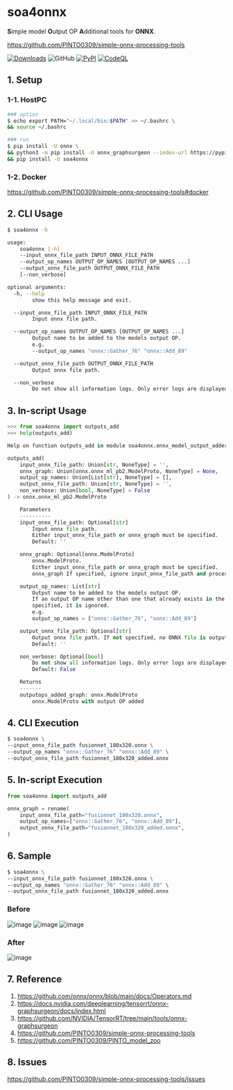 # soa4onnx
**S**imple model **O**utput OP **A**dditional tools for **ONNX**.

https://github.com/PINTO0309/simple-onnx-processing-tools

[![Downloads](https://static.pepy.tech/personalized-badge/soa4onnx?period=total&units=none&left_color=grey&right_color=brightgreen&left_text=Downloads)](https://pepy.tech/project/soa4onnx) ![GitHub](https://img.shields.io/github/license/PINTO0309/soa4onnx?color=2BAF2B) [![PyPI](https://img.shields.io/pypi/v/soa4onnx?color=2BAF2B)](https://pypi.org/project/soa4onnx/) [![CodeQL](https://github.com/PINTO0309/soa4onnx/workflows/CodeQL/badge.svg)](https://github.com/PINTO0309/soa4onnx/actions?query=workflow%3ACodeQL)

## 1. Setup
### 1-1. HostPC
```bash
### option
$ echo export PATH="~/.local/bin:$PATH" >> ~/.bashrc \
&& source ~/.bashrc

### run
$ pip install -U onnx \
&& python3 -m pip install -U onnx_graphsurgeon --index-url https://pypi.ngc.nvidia.com \
&& pip install -U soa4onnx
```
### 1-2. Docker
https://github.com/PINTO0309/simple-onnx-processing-tools#docker

## 2. CLI Usage
```bash
$ soa4onnx -h

usage:
    soa4onnx [-h]
    --input_onnx_file_path INPUT_ONNX_FILE_PATH
    --output_op_names OUTPUT_OP_NAMES [OUTPUT_OP_NAMES ...]
    --output_onnx_file_path OUTPUT_ONNX_FILE_PATH
    [--non_verbose]

optional arguments:
  -h, --help
        show this help message and exit.

  --input_onnx_file_path INPUT_ONNX_FILE_PATH
        Input onnx file path.

  --output_op_names OUTPUT_OP_NAMES [OUTPUT_OP_NAMES ...]
        Output name to be added to the models output OP.
        e.g.
        --output_op_names "onnx::Gather_76" "onnx::Add_89"

  --output_onnx_file_path OUTPUT_ONNX_FILE_PATH
        Output onnx file path.

  --non_verbose
        Do not show all information logs. Only error logs are displayed.
```

## 3. In-script Usage
```python
>>> from soa4onnx import outputs_add
>>> help(outputs_add)

Help on function outputs_add in module soa4onnx.onnx_model_output_adder:

outputs_add(
    input_onnx_file_path: Union[str, NoneType] = '',
    onnx_graph: Union[onnx.onnx_ml_pb2.ModelProto, NoneType] = None,
    output_op_names: Union[List[str], NoneType] = [],
    output_onnx_file_path: Union[str, NoneType] = '',
    non_verbose: Union[bool, NoneType] = False
) -> onnx.onnx_ml_pb2.ModelProto

    Parameters
    ----------
    input_onnx_file_path: Optional[str]
        Input onnx file path.
        Either input_onnx_file_path or onnx_graph must be specified.
        Default: ''

    onnx_graph: Optional[onnx.ModelProto]
        onnx.ModelProto.
        Either input_onnx_file_path or onnx_graph must be specified.
        onnx_graph If specified, ignore input_onnx_file_path and process onnx_graph.

    output_op_names: List[str]
        Output name to be added to the models output OP.
        If an output OP name other than one that already exists in the model is
        specified, it is ignored.
        e.g.
        output_op_names = ["onnx::Gather_76", "onnx::Add_89"]

    output_onnx_file_path: Optional[str]
        Output onnx file path. If not specified, no ONNX file is output.
        Default: ''

    non_verbose: Optional[bool]
        Do not show all information logs. Only error logs are displayed.
        Default: False

    Returns
    -------
    outputops_added_graph: onnx.ModelProto
        onnx.ModelProto with output OP added
```

## 4. CLI Execution
```bash
$ soa4onnx \
--input_onnx_file_path fusionnet_180x320.onnx \
--output_op_names "onnx::Gather_76" "onnx::Add_89" \
--output_onnx_file_path fusionnet_180x320_added.onnx
```

## 5. In-script Execution
```python
from soa4onnx import outputs_add

onnx_graph = rename(
    input_onnx_file_path="fusionnet_180x320.onnx",
    output_op_names=["onnx::Gather_76", "onnx::Add_89"],
    output_onnx_file_path="fusionnet_180x320_added.onnx",
)
```

## 6. Sample
```bash
$ soa4onnx \
--input_onnx_file_path fusionnet_180x320.onnx \
--output_op_names "onnx::Gather_76" "onnx::Add_89" \
--output_onnx_file_path fusionnet_180x320_added.onnx
```
### Before
![image](https://user-images.githubusercontent.com/33194443/169518171-aa0f7a40-18ad-4393-a409-31ac0eea24bc.png)
![image](https://user-images.githubusercontent.com/33194443/169518858-c6230f56-23c3-4925-906f-5db9f7bf8a19.png)
![image](https://user-images.githubusercontent.com/33194443/169519158-8f0e5025-a002-44f5-8856-3267110d053a.png)

### After
![image](https://user-images.githubusercontent.com/33194443/169518194-76b9306a-1bf9-4f06-ae1b-821fd84cdf02.png)

## 7. Reference
1. https://github.com/onnx/onnx/blob/main/docs/Operators.md
2. https://docs.nvidia.com/deeplearning/tensorrt/onnx-graphsurgeon/docs/index.html
3. https://github.com/NVIDIA/TensorRT/tree/main/tools/onnx-graphsurgeon
4. https://github.com/PINTO0309/simple-onnx-processing-tools
5. https://github.com/PINTO0309/PINTO_model_zoo

## 8. Issues
https://github.com/PINTO0309/simple-onnx-processing-tools/issues
